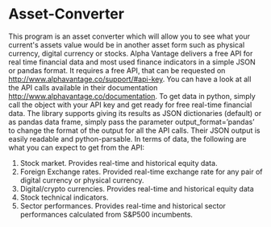 # Asset-Converter
This program is an asset converter which will allow you to see what your current's assets value would be in another asset form such as physical currency, digital currency or stocks. Alpha Vantage delivers a free API for real time financial data and most used finance indicators in a simple JSON or pandas format. It requires a free API, that can be requested on http://www.alphavantage.co/support/#api-key. You can have a look at all the API calls available in their documentation http://www.alphavantage.co/documentation. 
To get data in python, simply call the object with your API key and get ready for free real-time financial data. The library supports giving its results as JSON dictionaries (default) or as pandas data frame, simply pass the parameter output_format=’pandas’ to change the format of the output for all the API calls. Their JSON output is easily readable and python-parsable. In terms of data, the following are what you can expect to get from the API:
1.	Stock market. Provides real-time and historical equity data. 
2.	Foreign Exchange rates. Provided real-time exchange rate for any pair of digital currency or physical currency. 
3.	Digital/crypto currencies. Provides real-time and historical equity data
4.	Stock technical indicators.
5.	Sector performances. Provides real-time and historical sector performances calculated from S&P500 incumbents. 
